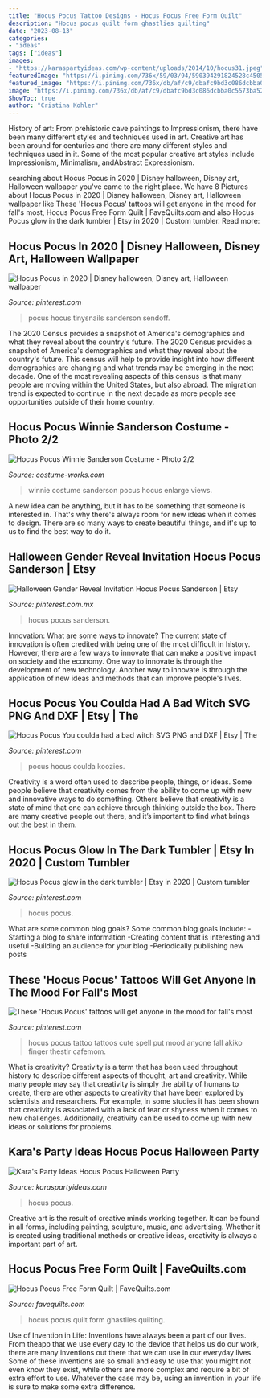 ```yaml
---
title: "Hocus Pocus Tattoo Designs - Hocus Pocus Free Form Quilt"
description: "Hocus pocus quilt form ghastlies quilting"
date: "2023-08-13"
categories:
- "ideas"
tags: ["ideas"]
images:
- "https://karaspartyideas.com/wp-content/uploads/2014/10/hocus31.jpeg"
featuredImage: "https://i.pinimg.com/736x/59/03/94/590394291824528c450510cdc3bde7fa.jpg"
featured_image: "https://i.pinimg.com/736x/db/af/c9/dbafc9bd3c086dcbba0c5573ba5293a8.jpg"
image: "https://i.pinimg.com/736x/db/af/c9/dbafc9bd3c086dcbba0c5573ba5293a8.jpg"
ShowToc: true
author: "Cristina Kohler"
---
```



History of art: From prehistoric cave paintings to Impressionism, there have been many different styles and techniques used in art.
Creative art has been around for centuries and there are many different styles and techniques used in it. Some of the most popular creative art styles include Impressionism, Minimalism, andAbstract Expressionism.

	

		
searching about Hocus Pocus in 2020 | Disney halloween, Disney art, Halloween wallpaper you've came to the right place. We have 8 Pictures about Hocus Pocus in 2020 | Disney halloween, Disney art, Halloween wallpaper like These &#039;Hocus Pocus&#039; tattoos will get anyone in the mood for fall&#039;s most, Hocus Pocus Free Form Quilt | FaveQuilts.com and also Hocus Pocus glow in the dark tumbler | Etsy in 2020 | Custom tumbler. Read more:
		
    
## Hocus Pocus In 2020 | Disney Halloween, Disney Art, Halloween Wallpaper

<img loading=lazy src="https://i.pinimg.com/736x/35/5a/db/355adbb6e2febe3545b44cf65023ee6b.jpg" onerror="this.onerror=null;this.src='https://tse1.mm.bing.net/th?id=OIP.FPD3Asvj4a1xE4TIiUG7jAHaJ3&amp;pid=15.1';" alt="Hocus Pocus in 2020 | Disney halloween, Disney art, Halloween wallpaper">

_Source: pinterest.com_

>pocus hocus tinysnails sanderson sendoff. 

	

The 2020 Census provides a snapshot of America's demographics and what they reveal about the country's future.
The 2020 Census provides a snapshot of America's demographics and what they reveal about the country's future. This census will help to provide insight into how different demographics are changing and what trends may be emerging in the next decade. One of the most revealing aspects of this census is that many people are moving within the United States, but also abroad. The migration trend is expected to continue in the next decade as more people see opportunities outside of their home country.

    
## Hocus Pocus Winnie Sanderson Costume - Photo 2/2

<img loading=lazy src="https://photos.costume-works.com/full/winnie_sanderson1.jpg" onerror="this.onerror=null;this.src='https://tse3.mm.bing.net/th?id=OIP.XAEMnQy7aVl-SQdzr8_dxQHaLV&amp;pid=15.1';" alt="Hocus Pocus Winnie Sanderson Costume - Photo 2/2">

_Source: costume-works.com_

>winnie costume sanderson pocus hocus enlarge views. 

	

A new idea can be anything, but it has to be something that someone is interested in. That's why there's always room for new ideas when it comes to design. There are so many ways to create beautiful things, and it's up to us to find the best way to do it.

    
## Halloween Gender Reveal Invitation Hocus Pocus Sanderson | Etsy

<img loading=lazy src="https://i.pinimg.com/736x/59/03/94/590394291824528c450510cdc3bde7fa.jpg" onerror="this.onerror=null;this.src='https://tse3.mm.bing.net/th?id=OIP.sPtrYhsASBhQ_n772Zll8QHaKX&amp;pid=15.1';" alt="Halloween Gender Reveal Invitation Hocus Pocus Sanderson | Etsy">

_Source: pinterest.com.mx_

>hocus pocus sanderson. 

	

Innovation: What are some ways to innovate?
The current state of innovation is often credited with being one of the most difficult in history. However, there are a few ways to innovate that can make a positive impact on society and the economy. One way to innovate is through the development of new technology. Another way to innovate is through the application of new ideas and methods that can improve people's lives.

    
## Hocus Pocus You Coulda Had A Bad Witch SVG PNG And DXF | Etsy | The

<img loading=lazy src="https://i.pinimg.com/736x/37/93/04/379304d25a8e5c4f133810af0b38b0c4.jpg" onerror="this.onerror=null;this.src='https://tse1.mm.bing.net/th?id=OIP.C1G2QqeqHzpDz8ZidhgOdQHaGX&amp;pid=15.1';" alt="Hocus Pocus You coulda had a bad witch SVG PNG and DXF | Etsy | The">

_Source: pinterest.com_

>pocus hocus coulda koozies. 

	

Creativity is a word often used to describe people, things, or ideas. Some people believe that creativity comes from the ability to come up with new and innovative ways to do something. Others believe that creativity is a state of mind that one can achieve through thinking outside the box. There are many creative people out there, and it’s important to find what brings out the best in them.

    
## Hocus Pocus Glow In The Dark Tumbler | Etsy In 2020 | Custom Tumbler

<img loading=lazy src="https://i.pinimg.com/736x/db/af/c9/dbafc9bd3c086dcbba0c5573ba5293a8.jpg" onerror="this.onerror=null;this.src='https://tse1.mm.bing.net/th?id=OIP.S9g82YIQ3qu2jdHo5eaQ-wHaJ3&amp;pid=15.1';" alt="Hocus Pocus glow in the dark tumbler | Etsy in 2020 | Custom tumbler">

_Source: pinterest.com_

>hocus pocus. 

	

What are some common blog goals?
Some common blog goals include: 
-Starting a blog to share information 
-Creating content that is interesting and useful 
-Building an audience for your blog 
-Periodically publishing new posts

    
## These &#039;Hocus Pocus&#039; Tattoos Will Get Anyone In The Mood For Fall&#039;s Most

<img loading=lazy src="https://i.pinimg.com/originals/24/58/71/2458717e9c23fb1e3a6826c6851a56c0.jpg" onerror="this.onerror=null;this.src='https://tse4.mm.bing.net/th?id=OIP.GExGmnXsVyFl_nV8KrHDggHaJQ&amp;pid=15.1';" alt="These &#039;Hocus Pocus&#039; tattoos will get anyone in the mood for fall&#039;s most">

_Source: pinterest.com_

>hocus pocus tattoo tattoos cute spell put mood anyone fall akiko finger thestir cafemom. 

	

What is creativity?
Creativity is a term that has been used throughout history to describe different aspects of thought, art and creativity. While many people may say that creativity is simply the ability of humans to create, there are other aspects to creativity that have been explored by scientists and researchers. For example, in some studies it has been shown that creativity is associated with a lack of fear or shyness when it comes to new challenges. Additionally, creativity can be used to come up with new ideas or solutions for problems.

    
## Kara&#039;s Party Ideas Hocus Pocus Halloween Party

<img loading=lazy src="https://karaspartyideas.com/wp-content/uploads/2014/10/hocus31.jpeg" onerror="this.onerror=null;this.src='https://tse2.mm.bing.net/th?id=OIP.cEzagVygOHODV8Zsg5AxyQHaLH&amp;pid=15.1';" alt="Kara&#039;s Party Ideas Hocus Pocus Halloween Party">

_Source: karaspartyideas.com_

>hocus pocus. 

	

Creative art is the result of creative minds working together. It can be found in all forms, including painting, sculpture, music, and advertising. Whether it is created using traditional methods or creative ideas, creativity is always a important part of art.

    
## Hocus Pocus Free Form Quilt | FaveQuilts.com

<img loading=lazy src="https://irepo.primecp.com/2015/09/237386/Hocus-Pocus-Free-Form-Quilt_ExtraLarge1000_ID-1200314.jpg?v=1200314" onerror="this.onerror=null;this.src='https://tse4.mm.bing.net/th?id=OIP.1eitB8Oq15_M8daPfoSH1gHaFj&amp;pid=15.1';" alt="Hocus Pocus Free Form Quilt | FaveQuilts.com">

_Source: favequilts.com_

>hocus pocus quilt form ghastlies quilting. 

	

Use of Invention in Life:
Inventions have always been a part of our lives. From theapp that we use every day to the device that helps us do our work, there are many inventions out there that we can use in our everyday lives. Some of these inventions are so small and easy to use that you might not even know they exist, while others are more complex and require a bit of extra effort to use. Whatever the case may be, using an invention in your life is sure to make some extra difference.


